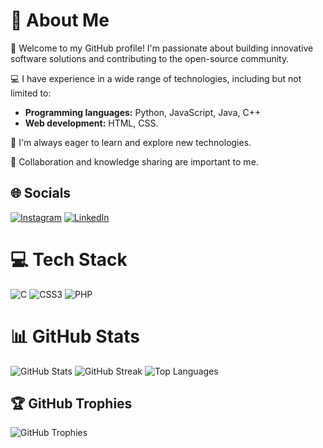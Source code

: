 # 💫 About Me
👋 Welcome to my GitHub profile! I'm passionate about building innovative software solutions and contributing to the open-source community.

💻 I have experience in a wide range of technologies, including but not limited to:
- **Programming languages:** Python, JavaScript, Java, C++
- **Web development:** HTML, CSS.

🌱 I'm always eager to learn and explore new technologies.

🤝 Collaboration and knowledge sharing are important to me.

## 🌐 Socials
[![Instagram](https://img.shields.io/badge/Instagram-%23E4405F.svg?logo=Instagram&logoColor=white)](https://instagram.com/sabaree.x3)
[![LinkedIn](https://img.shields.io/badge/LinkedIn-%230077B5.svg?logo=LinkedIn&logoColor=white)](https://linkedin.com/in/sabareesh-k-594735282)

# 💻 Tech Stack
![C](https://img.shields.io/badge/c-%2300599C.svg?style=for-the-badge&logo=c&logoColor=white)
![CSS3](https://img.shields.io/badge/css3-%231572B6.svg?style=for-the-badge&logo=css3&logoColor=white)
![PHP](https://img.shields.io/badge/php-%23777BB4.svg?style=for-the-badge&logo=php&logoColor=white)

# 📊 GitHub Stats
![GitHub Stats](https://github-readme-stats.vercel.app/api?username=sabareeshxx3&theme=radical&hide_border=false&include_all_commits=false&count_private=false)
![GitHub Streak](https://github-readme-streak-stats.herokuapp.com/?user=sabareeshxx3&theme=radical&hide_border=false)
![Top Languages](https://github-readme-stats.vercel.app/api/top-langs/?username=sabareeshxx3&theme=radical&hide_border=false&include_all_commits=false&count_private=true&layout=compact)

## 🏆 GitHub Trophies
![GitHub Trophies](https://github-profile-trophy.vercel.app/?username=sabareeshxx3&theme=radical&no-frame=false&no-bg=true&margin-w=4)
